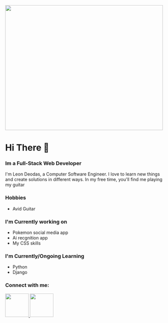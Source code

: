 <!DOCTYPE html>
<html lang="en">
<head>
<meta charset="UTF-8"><meta http-equiv="X-UA-Compatible" content="IE=edge">
    <meta name="viewport" content="width=device-width, initial-scale=1.0">

</head>
<body>
<img src="https://user-images.githubusercontent.com/111661378/211938130-cb850e67-7b1a-4ae6-816c-c67d9b607f31.png" width="100%" height="400px border-radius: 5%;/>
    <div style="border-style: solid; height: 60px; background: linear-gradient(120deg,#2980b9,#8e44ad)">
<h1>Hi There 👋</h1>
    <h3>Im a Full-Stack Web Developer</h3>
    </div>
    <p>I'm Leon Deodas, a Computer Software Engineer. I love to learn new things and create solutions in different ways. In my free time, you'll find me playing my guitar</p>
    <h3>Hobbies</h3>
    <ul>
       <li>Avid Guitar</li>
    </ul>
    <h3>I'm Currently working on</h3>
    <ul>
        <li>Pokemon social media app</li>
        <li>Ai recgnition app</li>
        <li>My CSS skills</li>
    </ul>
    <h3>I'm Currently/Ongoing Learning</h3>
    <ul>
        <li>Python</li>
        <li>Django</li>
    </ul>
    <h3>Connect with me:</h3>
 
 <a href="https://www.linkedin.com/in/leon-deodas-27a264254/"> <img src="https://user-images.githubusercontent.com/111661378/211369332-9cf2f0b9-52ba-4b64-9a4d-5227726d2a1a.png"  width="75" height="75" /> </a> <a href="https://mail.google.com/mail/u/0/?tab=rm&ogbl#inbox"> <img src="https://user-images.githubusercontent.com/111661378/211943752-72ab54ac-e225-4114-bfe8-fbaa6c62caad.png"  width="75" height="75" /> </a>

</body>


</html>

